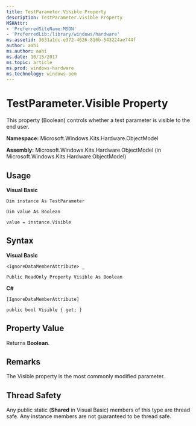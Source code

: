 ```yaml
---
title: TestParameter.Visible Property
description: TestParameter.Visible Property
MSHAttr:
- 'PreferredSiteName:MSDN'
- 'PreferredLib:/library/windows/hardware'
ms.assetid: 3631a1dc-e372-4626-816b-543224ae744f
author: aahi
ms.author: aahi
ms.date: 10/15/2017
ms.topic: article
ms.prod: windows-hardware
ms.technology: windows-oem
---
```


# TestParameter.Visible Property


This property (Boolean) controls whether a test parameter is visible to the end user.

**Namespace:** Microsoft.Windows.Kits.Hardware.ObjectModel

**Assembly:** Microsoft.Windows.Kits.Hardware.ObjectModel (in Microsoft.Windows.Kits.Hardware.ObjectModel)

## <span id="Usage"></span><span id="usage"></span><span id="USAGE"></span>Usage


**Visual Basic**

`Dim instance As TestParameter`

`Dim value As Boolean`

`value = instance.Visible`

## <span id="Syntax"></span><span id="syntax"></span><span id="SYNTAX"></span>Syntax


**Visual Basic**

`<IgnoreDataMemberAttribute> _`

`Public ReadOnly Property Visible As Boolean`

**C#**

`[IgnoreDataMemberAttribute]`

`public bool Visible { get; }`

## <span id="Property_Value"></span><span id="property_value"></span><span id="PROPERTY_VALUE"></span>Property Value


Returns **Boolean**.

## <span id="Remarks"></span><span id="remarks"></span><span id="REMARKS"></span>Remarks


The Visible property is the most commonly modified parameter.

## <span id="Thread_Safety"></span><span id="thread_safety"></span><span id="THREAD_SAFETY"></span>Thread Safety


Any public static (**Shared** in Visual Basic) members of this type are thread safe. Any instance members are not guaranteed to be thread safe.

 

 






